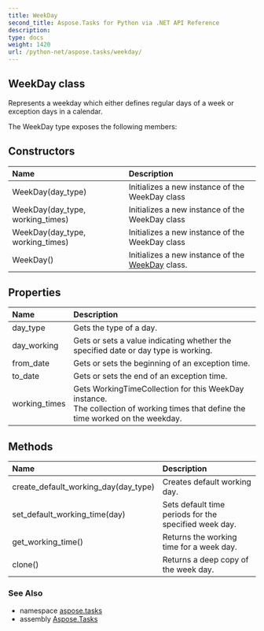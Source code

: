 ```yaml
---
title: WeekDay
second_title: Aspose.Tasks for Python via .NET API Reference
description: 
type: docs
weight: 1420
url: /python-net/aspose.tasks/weekday/
---
```


## WeekDay class

Represents a weekday which either defines regular days of a week or exception days in a calendar.

The WeekDay type exposes the following members:
## Constructors
| Name | Description |
| :- | :- |
|WeekDay(day_type)|Initializes a new instance of the WeekDay class|
|WeekDay(day_type, working_times)|Initializes a new instance of the WeekDay class|
|WeekDay(day_type, working_times)|Initializes a new instance of the WeekDay class|
|WeekDay()|Initializes a new instance of the [WeekDay](/tasks/python-net/aspose.tasks/weekday/) class.|
## Properties
| Name | Description |
| :- | :- |
|day_type|Gets the type of a day.|
|day_working|Gets or sets a value indicating whether the specified date or day type is working.|
|from_date|Gets or sets the beginning of an exception time.|
|to_date|Gets or sets the end of an exception time.|
|working_times|Gets WorkingTimeCollection for this WeekDay instance.<br/>            The collection of working times that define the time worked on the weekday.|
## Methods
| Name | Description |
| :- | :- |
|create_default_working_day(day_type)|Creates default working day.|
|set_default_working_time(day)|Sets default time periods for the specified week day.|
|get_working_time()|Returns the working time for a week day.|
|clone()|Returns a deep copy of the week day.|

### See Also

* namespace [aspose.tasks](/tasks/python-net/aspose.tasks/)
* assembly [Aspose.Tasks](/tasks/python-net/)

